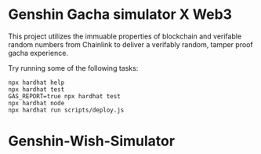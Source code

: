 # Genshin Gacha simulator X Web3

This project utilizes the immuable properties of blockchain and verifable random numbers from Chainlink to deliver a verifably random, tamper proof gacha experience.

Try running some of the following tasks:

```shell
npx hardhat help
npx hardhat test
GAS_REPORT=true npx hardhat test
npx hardhat node
npx hardhat run scripts/deploy.js
```
# Genshin-Wish-Simulator

